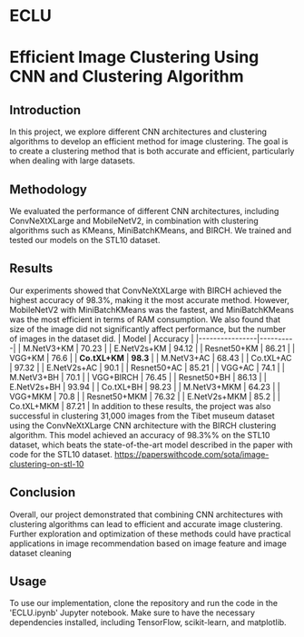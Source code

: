 # ECLU
# Efficient Image Clustering Using CNN and Clustering Algorithm

## Introduction
In this project, we explore different CNN architectures and clustering algorithms to develop an efficient method for image clustering. The goal is to create a clustering method that is both accurate and efficient, particularly when dealing with large datasets.

## Methodology
We evaluated the performance of different CNN architectures, including ConvNeXtXLarge and MobileNetV2, in combination with clustering algorithms such as KMeans, MiniBatchKMeans, and BIRCH. We trained and tested our models on the STL10 dataset.

## Results
Our experiments showed that ConvNeXtXLarge with BIRCH achieved the highest accuracy of 98.3%, making it the most accurate method. However, MobileNetV2 with MiniBatchKMeans was the fastest, and MiniBatchKMeans was the most efficient in terms of RAM consumption. We also found that size of the image did not significantly affect performance, but the number of images in the dataset did.
| Model          | Accuracy |
|----------------|----------|
| M.NetV3+KM     | 70.23    |
| E.NetV2s+KM    | 94.12    |
| Resnet50+KM    | 86.21    |
| VGG+KM         | 76.6     |
| **Co.tXL+KM**      | **98.3** |
| M.NetV3+AC     | 68.43    |
| Co.tXL+AC      | 97.32    |
| E.NetV2s+AC    | 90.1     |
| Resnet50+AC    | 85.21    |
| VGG+AC         | 74.1     |
| M.NetV3+BH     | 70.1     |
| VGG+BIRCH      | 76.45    |
| Resnet50+BH    | 86.13    |
| E.NetV2s+BH    | 93.94    |
| Co.tXL+BH      | 98.23    |
| M.NetV3+MKM    | 64.23    |
| VGG+MKM        | 70.8     |
| Resnet50+MKM   | 76.32    |
| E.NetV2s+MKM   | 85.2     |
| Co.tXL+MKM     | 87.21    |
In addition to these results, the project was also successful in clustering 31,000 images from the Tibet museum dataset using the ConvNeXtXLarge CNN architecture with the BIRCH clustering algorithm. 
This model achieved an accuracy of  98.3%% on the STL10 dataset, which beats the state-of-the-art model described in the paper with code for the STL10 dataset.
https://paperswithcode.com/sota/image-clustering-on-stl-10

## Conclusion
Overall, our project demonstrated that combining CNN architectures with clustering algorithms can lead to efficient and accurate image clustering. Further exploration and optimization of these methods could have practical applications in image recommendation based on image feature and image dataset cleaning 

## Usage
To use our implementation, clone the repository and run the code in the 'ECLU.ipynb' Jupyter notebook. Make sure to have the necessary dependencies installed, including TensorFlow, scikit-learn, and matplotlib.

